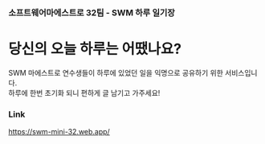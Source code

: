 ### 소프트웨어마에스트로 32팀 - SWM 하루 일기장

# 당신의 오늘 하루는 어땠나요?

SWM 마에스트로 연수생들이 하루에 있었던 일을 익명으로 공유하기 위한 서비스입니다.  
하루에 한번 초기화 되니 편하게 글 남기고 가주세요!

### Link

https://swm-mini-32.web.app/
